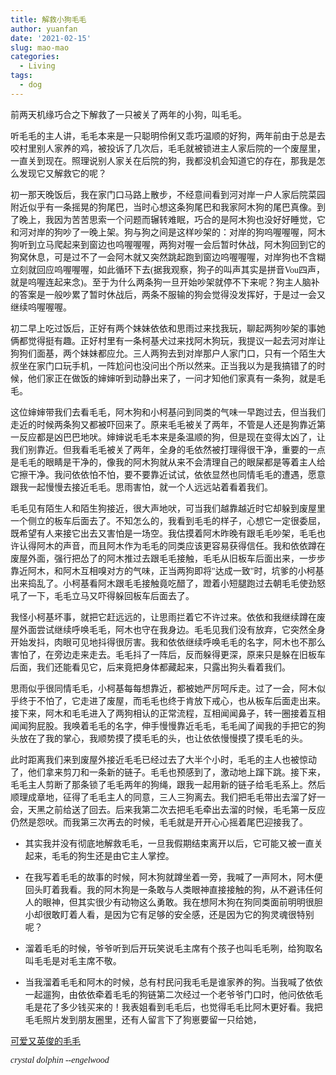 ```yaml
---
title: 解救小狗毛毛
author: yuanfan
date: '2021-02-15'
slug: mao-mao
categories:
  - Living
tags:
  - dog
---
```


<font face="微软雅黑">前两天机缘巧合之下解救了一只被关了两年的小狗，叫毛毛。

<!--more-->

<font face="微软雅黑">听毛毛的主人讲，毛毛本来是一只聪明伶俐又乖巧温顺的好狗，两年前由于总是去咬村里别人家养的鸡，被投诉了几次后，毛毛就被锁进主人家后院的一个废屋里，一直关到现在。照理说别人家关在后院的狗，我都没机会知道它的存在，那我是怎么发现它又解救它的呢？

<font face="微软雅黑">初一那天晚饭后，我在家门口马路上散步，不经意间看到河对岸一户人家后院菜园附近似乎有一条摇晃的狗尾巴，当时心想这条狗尾巴和我家阿木狗的尾巴真像。到了晚上，我因为苦苦思索一个问题而辗转难眠，巧合的是阿木狗也没好好睡觉，它和河对岸的狗吵了一晚上架。狗与狗之间是这样吵架的：对岸的狗呜喔喔喔，阿木狗听到立马爬起来到窗边也呜喔喔喔，两狗对喔一会后暂时休战，阿木狗回到它的狗窝休息，可是过不了一会阿木就又突然跳起跑到窗边呜喔喔喔，对岸狗也不含糊立刻就回应呜喔喔喔，如此循环下去(据我观察，狗子的叫声其实是拼音Vou四声，就是呜喔连起来念)。至于为什么两条狗一旦开始吵架就停不下来呢？狗主人脑补的答案是一般吵累了暂时休战后，两条不服输的狗会觉得没发挥好，于是过一会又继续呜喔喔喔。

<font face="微软雅黑">初二早上吃过饭后，正好有两个妹妹依依和思雨过来找我玩，聊起两狗吵架的事她俩都觉得挺有趣。正好村里有一条柯基犬过来找阿木狗玩，我提议一起去河对岸让狗狗们面基，两个妹妹都应允。三人两狗去到对岸那户人家门口，只有一个陌生大叔坐在家门口玩手机，一阵尬问也没问出个所以然来。正当我以为是我搞错了的时候，他们家正在做饭的婶婶听到动静出来了，一问才知他们家真有一条狗，就是毛毛。

<font face="微软雅黑">这位婶婶带我们去看毛毛，阿木狗和小柯基问到同类的气味一早跑过去，但当我们走近的时候两条狗又都被吓回来了。原来毛毛被关了两年，不管是人还是狗靠近第一反应都是凶巴巴地吠。婶婶说毛毛本来是条温顺的狗，但是现在变得太凶了，让我们别靠近。但我看毛毛被关了两年，全身的毛依然被打理得很干净，重要的一点是毛毛的眼睛是干净的，像我的阿木狗就从来不会清理自己的眼屎都是等着主人给它擦干净。我问依依怕不怕，要不要靠近试试，依依显然也同情毛毛的遭遇，愿意跟我一起慢慢去接近毛毛。思雨害怕，就一个人远远站着看着我们。

<font face="微软雅黑">毛毛见有陌生人和陌生狗接近，很大声地吠，可当我们越靠越近时它却躲到废屋里一个侧立的板车后面去了。不知怎么的，我看到毛毛的样子，心想它一定很委屈，既希望有人来接它出去又害怕是一场空。我估摸着阿木昨晚有跟毛毛吵架，毛毛也许认得阿木的声音，而且阿木作为毛毛的同类应该更容易获得信任。我和依依蹲在废屋外面，强行把怂了的阿木推过去跟毛毛接触，毛毛从旧板车后面出来，一步步靠近阿木，和阿木互相嗅对方的气味，正当两狗即将"达成一致"时，坑爹的小柯基出来捣乱了。小柯基看阿木跟毛毛接触竟吃醋了，蹬着小短腿跑过去朝毛毛使劲怒吼了一下，毛毛立马又吓得躲回板车后面去了。

<font face="微软雅黑">我怪小柯基坏事，就把它赶远远的，让思雨拦着它不许过来。依依和我继续蹲在废屋外面尝试继续呼唤毛毛，阿木也守在我身边。毛毛见我们没有放弃，它突然全身开始发抖，肉眼可见地抖得很厉害。我和依依继续呼唤毛毛的名字，阿木也不那么害怕了，在旁边走来走去。毛毛抖了一阵后，反而躲得更深，原来只是躲在旧板车后面，我们还能看见它，后来竟把身体都藏起来，只露出狗头看着我们。

<font face="微软雅黑">思雨似乎很同情毛毛，小柯基每每想靠近，都被她严厉呵斥走。过了一会，阿木似乎终于不怕了，它走进了废屋，而毛毛也终于肯放下戒心，也从板车后面走出来。接下来，阿木和毛毛进入了两狗相认的正常流程，互相闻闻鼻子，转一圈接着互相闻闻狗屁股。我唤着毛毛的名字，伸手慢慢靠近毛毛，毛毛闻了闻我的手把它的狗头放在了我的掌心，我顺势摸了摸毛毛的头，也让依依慢慢摸了摸毛毛的头。

<font face="微软雅黑">此时距离我们来到废屋外接近毛毛已经过去了大半个小时，毛毛的主人也被惊动了，他们拿来剪刀和一条新的链子。毛毛也预感到了，激动地上蹿下跳。接下来，毛毛主人剪断了那条锁了毛毛两年的狗绳，跟我一起用新的链子给毛毛系上。然后顺理成章地，征得了毛毛主人的同意，三人三狗离去。我们把毛毛带出去溜了好一会，天黑之前给送了回去。后来我第二次去把毛毛牵出去溜的时候，毛毛第一反应仍然是怨吠。而我第三次再去的时候，毛毛就是开开心心摇着尾巴迎接我了。

+ 其实我并没有彻底地解救毛毛，一旦我假期结束离开以后，它可能又被一直关起来，毛毛的狗生还是由它主人掌控。

+ 在我写着毛毛的故事的时候，阿木狗就蹲坐着一旁，我喊了一声阿木，阿木便回头盯着我看。我的阿木狗是一条敢与人类眼神直接接触的狗，从不避讳任何人的眼神，但其实很少有动物这么勇敢。我在想阿木狗在狗同类面前明明很胆小却很敢盯着人看，是因为它有足够的安全感，还是因为它的狗灵魂很特别呢？

+ 溜着毛毛的时候，爷爷听到后开玩笑说毛主席有个孩子也叫毛毛咧，给狗取名叫毛毛是对毛主席不敬。

+ 当我溜着毛毛和阿木的时候，总有村民问我毛毛是谁家养的狗。当我喊了依依一起遛狗，由依依牵着毛毛的狗链第二次经过一个老爷爷门口时，他问依依毛毛是花了多少钱买来的！我表姐看到毛毛后，也觉得毛毛比阿木更好看。我把毛毛照片发到朋友圈里，还有人留言下了狗崽要留一只给她，

[可爱又英俊的毛毛](https://github.com/earfanfan/yf/blob/main/content/images/maomao.jpg)

*crystal dolphin --engelwood*
